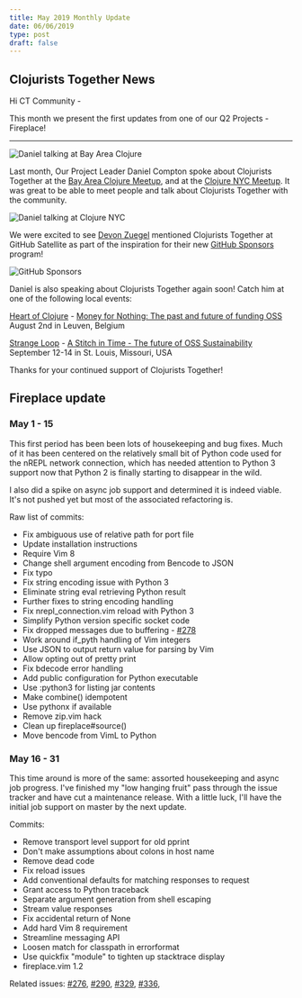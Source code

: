```yaml
---
title: May 2019 Monthly Update
date: 06/06/2019
type: post
draft: false
---
```


## Clojurists Together News

Hi CT Community -

This month we present the first updates from one of our Q2 Projects - Fireplace!

---

![Daniel talking at Bay Area Clojure](/images/may-2019/bay-area-clojure.jpeg)

Last month, Our Project Leader Daniel Compton spoke about Clojurists Together at the [Bay Area Clojure Meetup](https://www.meetup.com/The-Bay-Area-Clojure-User-Group/events/261141279/), and at the [Clojure NYC Meetup](https://www.meetup.com/Clojure-nyc/events/260728030/). It was great to be able to meet people and talk about Clojurists Together with the community.

![Daniel talking at Clojure NYC](/images/may-2019/clojure-nyc.jpeg)

We were excited to see [Devon Zuegel](https://twitter.com/devonzuegel) mentioned Clojurists Together at GitHub Satellite as part of the inspiration for their new [GitHub Sponsors](https://github.com/sponsors) program!

![GitHub Sponsors](/images/may-2019/github-satellite.jpeg)

Daniel is also speaking about Clojurists Together again soon! Catch him at one of the following local events:

[Heart of Clojure](https://heartofclojure.eu/) - [Money for Nothing: The past and future of funding OSS](https://heartofclojure.eu/program#daniel-compton)
<br /> August 2nd in Leuven, Belgium

[Strange Loop](https://thestrangeloop.com) - [A Stitch in Time - The future of OSS Sustainability](https://thestrangeloop.com/2019/a-stitch-in-time---the-future-of-oss-sustainability.html)
<br /> September 12-14 in St. Louis, Missouri, USA

Thanks for your continued support of Clojurists Together!

## Fireplace update

### May 1 - 15

This first period has been been lots of housekeeping and bug fixes.
Much of it has been centered on the relatively small bit of Python
code used for the nREPL network connection, which has needed attention
to Python 3 support now that Python 2 is finally starting to disappear
in the wild.

I also did a spike on async job support and determined it is indeed
viable. It's not pushed yet but most of the associated refactoring is.

Raw list of commits:

- Fix ambiguous use of relative path for port file
- Update installation instructions
- Require Vim 8
- Change shell argument encoding from Bencode to JSON
- Fix typo
- Fix string encoding issue with Python 3
- Eliminate string eval retrieving Python result
- Further fixes to string encoding handling
- Fix nrepl_connection.vim reload with Python 3
- Simplify Python version specific socket code
- Fix dropped messages due to buffering - [#278](https://github.com/tpope/vim-fireplace/issues/278)
- Work around if_pyth handling of Vim integers
- Use JSON to output return value for parsing by Vim
- Allow opting out of pretty print
- Fix bdecode error handling
- Add public configuration for Python executable
- Use :python3 for listing jar contents
- Make combine() idempotent
- Use pythonx if available
- Remove zip.vim hack
- Clean up fireplace#source()
- Move bencode from VimL to Python

### May 16 - 31

This time around is more of the same: assorted housekeeping and async
job progress. I've finished my "low hanging fruit" pass through the
issue tracker and have cut a maintenance release. With a little luck,
I'll have the initial job support on master by the next update.

Commits:

- Remove transport level support for old pprint
- Don't make assumptions about colons in host name
- Remove dead code
- Fix reload issues
- Add conventional defaults for matching responses to request
- Grant access to Python traceback
- Separate argument generation from shell escaping
- Stream value responses
- Fix accidental return of None
- Add hard Vim 8 requirement
- Streamline messaging API
- Loosen match for classpath in errorformat
- Use quickfix "module" to tighten up stacktrace display
- fireplace.vim 1.2

Related issues: [#276](https://github.com/tpope/vim-fireplace/issues/276), [#290](https://github.com/tpope/vim-fireplace/issues/290), [#329](https://github.com/tpope/vim-fireplace/issues/329), [#336](https://github.com/tpope/vim-fireplace/issues/336),
